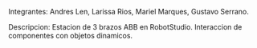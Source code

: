 Integrantes: Andres Len, Larissa Rios, Mariel Marques, Gustavo Serrano.

Descripcion: Estacion de 3 brazos ABB en RobotStudio. Interaccion de componentes con objetos dinamicos.
